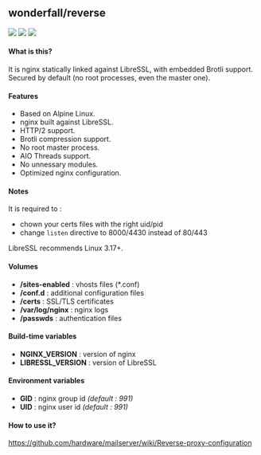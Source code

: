 ## wonderfall/reverse

![](https://i.goopics.net/lv.jpg) ![](https://i.goopics.net/lL.png) ![](https://upload.wikimedia.org/wikipedia/en/2/25/LibreSSL_logo.jpg)

#### What is this?
It is nginx statically linked against LibreSSL, with embedded Brotli support. Secured by default (no root processes, even the master one).

#### Features
- Based on Alpine Linux.
- nginx built against LibreSSL.
- HTTP/2 support.
- Brotli compression support.
- No root master process.
- AIO Threads support.
- No unnessary modules.
- Optimized nginx configuration.

#### Notes
It is required to :

- chown your certs files with the right uid/pid
- change `listen` directive to 8000/4430 instead of 80/443

LibreSSL recommends Linux 3.17+.

#### Volumes
- **/sites-enabled** : vhosts files (*.conf)
- **/conf.d** : additional configuration files
- **/certs** : SSL/TLS certificates
- **/var/log/nginx** : nginx logs
- **/passwds** : authentication files

#### Build-time variables
- **NGINX_VERSION** : version of nginx
- **LIBRESSL_VERSION** : version of LibreSSL

#### Environment variables
- **GID** : nginx group id *(default : 991)*
- **UID** : nginx user id *(default : 991)*

#### How to use it?
https://github.com/hardware/mailserver/wiki/Reverse-proxy-configuration
